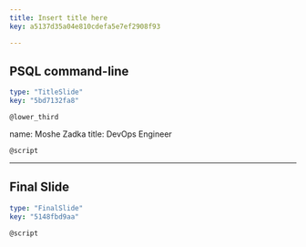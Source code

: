 ```yaml
---
title: Insert title here
key: a5137d35a04e810cdefa5e7ef2908f93

---
```

## PSQL command-line
  
```yaml
type: "TitleSlide"
key: "5bd7132fa8"
```


`@lower_third`

name: Moshe Zadka
title: DevOps Engineer


`@script`



---
## Final Slide
  
```yaml
type: "FinalSlide"
key: "5148fbd9aa"
```


`@script`


